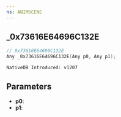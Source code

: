 ```yaml
---
ns: ANIMSCENE
---
```

## _0x73616E64696C132E

```c
// 0x73616E64696C132E
Any _0x73616E64696C132E(Any p0, Any p1);
```

```
NativeDB Introduced: v1207
```

## Parameters
* **p0**:
* **p1**:

